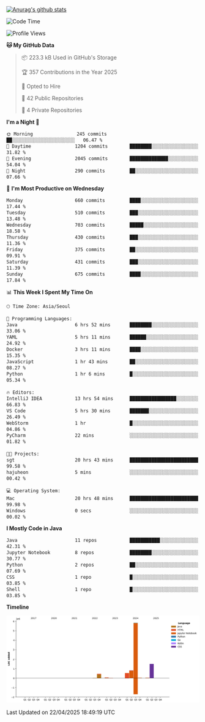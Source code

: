 [![Anurag's github stats](https://github-readme-stats.vercel.app/api?username=hajubal)](https://github.com/anuraghazra/github-readme-stats)

<!--START_SECTION:waka-->
![Code Time](http://img.shields.io/badge/Code%20Time-388%20hrs%2057%20mins-blue)

![Profile Views](http://img.shields.io/badge/Profile%20Views-5-blue)

**🐱 My GitHub Data** 

> 📦 223.3 kB Used in GitHub's Storage 
 > 
> 🏆 357 Contributions in the Year 2025
 > 
> 💼 Opted to Hire
 > 
> 📜 42 Public Repositories 
 > 
> 🔑 4 Private Repositories 
 > 
**I'm a Night 🦉** 

```text
🌞 Morning                245 commits         ██░░░░░░░░░░░░░░░░░░░░░░░   06.47 % 
🌆 Daytime                1204 commits        ████████░░░░░░░░░░░░░░░░░   31.82 % 
🌃 Evening                2045 commits        ██████████████░░░░░░░░░░░   54.04 % 
🌙 Night                  290 commits         ██░░░░░░░░░░░░░░░░░░░░░░░   07.66 % 
```
📅 **I'm Most Productive on Wednesday** 

```text
Monday                   660 commits         ████░░░░░░░░░░░░░░░░░░░░░   17.44 % 
Tuesday                  510 commits         ███░░░░░░░░░░░░░░░░░░░░░░   13.48 % 
Wednesday                703 commits         █████░░░░░░░░░░░░░░░░░░░░   18.58 % 
Thursday                 430 commits         ███░░░░░░░░░░░░░░░░░░░░░░   11.36 % 
Friday                   375 commits         ██░░░░░░░░░░░░░░░░░░░░░░░   09.91 % 
Saturday                 431 commits         ███░░░░░░░░░░░░░░░░░░░░░░   11.39 % 
Sunday                   675 commits         ████░░░░░░░░░░░░░░░░░░░░░   17.84 % 
```


📊 **This Week I Spent My Time On** 

```text
🕑︎ Time Zone: Asia/Seoul

💬 Programming Languages: 
Java                     6 hrs 52 mins       ████████░░░░░░░░░░░░░░░░░   33.06 % 
YAML                     5 hrs 11 mins       ██████░░░░░░░░░░░░░░░░░░░   24.92 % 
Docker                   3 hrs 11 mins       ████░░░░░░░░░░░░░░░░░░░░░   15.35 % 
JavaScript               1 hr 43 mins        ██░░░░░░░░░░░░░░░░░░░░░░░   08.27 % 
Python                   1 hr 6 mins         █░░░░░░░░░░░░░░░░░░░░░░░░   05.34 % 

🔥 Editors: 
IntelliJ IDEA            13 hrs 54 mins      █████████████████░░░░░░░░   66.83 % 
VS Code                  5 hrs 30 mins       ███████░░░░░░░░░░░░░░░░░░   26.49 % 
WebStorm                 1 hr                █░░░░░░░░░░░░░░░░░░░░░░░░   04.86 % 
PyCharm                  22 mins             ░░░░░░░░░░░░░░░░░░░░░░░░░   01.82 % 

🐱‍💻 Projects: 
sgt                      20 hrs 43 mins      █████████████████████████   99.58 % 
hajuheon                 5 mins              ░░░░░░░░░░░░░░░░░░░░░░░░░   00.42 % 

💻 Operating System: 
Mac                      20 hrs 48 mins      █████████████████████████   99.98 % 
Windows                  0 secs              ░░░░░░░░░░░░░░░░░░░░░░░░░   00.02 % 
```

**I Mostly Code in Java** 

```text
Java                     11 repos            ███████████░░░░░░░░░░░░░░   42.31 % 
Jupyter Notebook         8 repos             ████████░░░░░░░░░░░░░░░░░   30.77 % 
Python                   2 repos             ██░░░░░░░░░░░░░░░░░░░░░░░   07.69 % 
CSS                      1 repo              █░░░░░░░░░░░░░░░░░░░░░░░░   03.85 % 
Shell                    1 repo              █░░░░░░░░░░░░░░░░░░░░░░░░   03.85 % 
```



**Timeline**

![Lines of Code chart](https://raw.githubusercontent.com/hajubal/hajubal/main/assets/bar_graph.png)


 Last Updated on 22/04/2025 18:49:19 UTC
<!--END_SECTION:waka-->